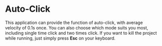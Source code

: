 # Auto-Click
  This application can provide the function of auto-click, with average velocity of 0.1s once. You can also choose which mode suits you most, including single time click and two times click. If you want to kill the project while running, just simply press **Esc** on your keyboard.
